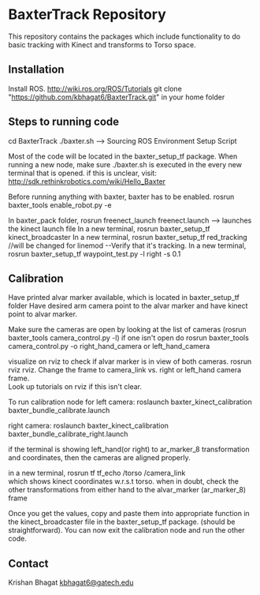 # BaxterTrack Repository

This repository contains the packages which include functionality to do basic tracking with Kinect and transforms to Torso space.


## Installation
Install ROS.  http://wiki.ros.org/ROS/Tutorials
git clone "https://github.com/kbhagat6/BaxterTrack.git"  in your home folder




## Steps to running code

cd BaxterTrack
./baxter.sh       --> Sourcing ROS Environment Setup Script

Most of the code will be located in the baxter_setup_tf package. When running a new node, make sure ./baxter.sh is executed in the every new terminal 
that is opened. if this is unclear, visit: http://sdk.rethinkrobotics.com/wiki/Hello_Baxter 

Before running anything with baxter, baxter has to be enabled. 
rosrun baxter_tools enable_robot.py -e




In baxter_pack folder, rosrun freenect_launch freenect.launch   --> launches the kinect launch file
In a new terminal,  rosrun baxter_setup_tf kinect_broadcaster
In a new terminal,  rosrun baxter_setup_tf red_tracking    //will be changed for linemod
--Verify that it's tracking. 
In a new terminal,  rosrun baxter_setup_tf waypoint_test.py -l right -s 0.1 



## Calibration
Have printed alvar marker available, which is located in baxter_setup_tf folder
Have desired arm camera point to the alvar marker and have kinect point to alvar marker. 

Make sure the cameras are open by looking at the list of cameras  (rosrun baxter_tools camera_control.py -l)  if one isn't open do rosrun baxter_tools camera_control.py -o right_hand_camera    or left_hand_camera

visualize on rviz to check if alvar marker is in view of both cameras. 
rosrun rviz rviz.  Change the frame to camera_link vs. right or left_hand camera frame.  
Look up tutorials on rviz if this isn't clear.  

To run calibration node for left camera: 
roslaunch baxter_kinect_calibration baxter_bundle_calibrate.launch

right camera:
roslaunch baxter_kinect_calibration baxter_bundle_calibrate_right.launch

if the terminal is showing left_hand(or right) to ar_marker_8 transformation and coordinates, then the cameras are aligned properly. 

in a new terminal, rosrun tf tf_echo /torso /camera_link  
which shows kinect coordinates w.r.s.t torso. 
when in doubt, check the other transformations from either hand to the alvar_marker (ar_marker_8) frame

Once you get the values, copy and paste them into appropriate function in the kinect_broadcaster file in the baxter_setup_tf package. (should be straightforward). 
You can now exit the calibration node and run the other code. 





## Contact

Krishan Bhagat
kbhagat6@gatech.edu
